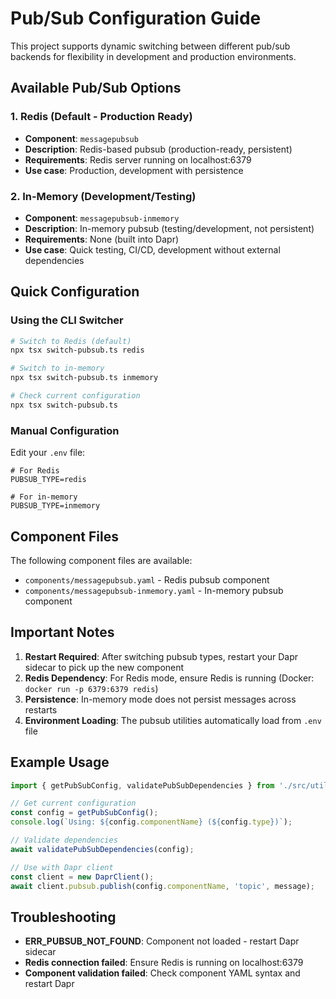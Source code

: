 # Pub/Sub Configuration Guide

This project supports dynamic switching between different pub/sub backends for flexibility in development and production environments.

## Available Pub/Sub Options

### 1. Redis (Default - Production Ready)
- **Component**: `messagepubsub`
- **Description**: Redis-based pubsub (production-ready, persistent)
- **Requirements**: Redis server running on localhost:6379
- **Use case**: Production, development with persistence

### 2. In-Memory (Development/Testing)
- **Component**: `messagepubsub-inmemory`
- **Description**: In-memory pubsub (testing/development, not persistent)
- **Requirements**: None (built into Dapr)
- **Use case**: Quick testing, CI/CD, development without external dependencies

## Quick Configuration

### Using the CLI Switcher
```bash
# Switch to Redis (default)
npx tsx switch-pubsub.ts redis

# Switch to in-memory
npx tsx switch-pubsub.ts inmemory

# Check current configuration
npx tsx switch-pubsub.ts
```

### Manual Configuration
Edit your `.env` file:
```env
# For Redis
PUBSUB_TYPE=redis

# For in-memory
PUBSUB_TYPE=inmemory
```

## Component Files

The following component files are available:

- `components/messagepubsub.yaml` - Redis pubsub component
- `components/messagepubsub-inmemory.yaml` - In-memory pubsub component

## Important Notes

1. **Restart Required**: After switching pubsub types, restart your Dapr sidecar to pick up the new component
2. **Redis Dependency**: For Redis mode, ensure Redis is running (Docker: `docker run -p 6379:6379 redis`)
3. **Persistence**: In-memory mode does not persist messages across restarts
4. **Environment Loading**: The pubsub utilities automatically load from `.env` file

## Example Usage

```typescript
import { getPubSubConfig, validatePubSubDependencies } from './src/utils/pubsub.js';

// Get current configuration
const config = getPubSubConfig();
console.log(`Using: ${config.componentName} (${config.type})`);

// Validate dependencies
await validatePubSubDependencies(config);

// Use with Dapr client
const client = new DaprClient();
await client.pubsub.publish(config.componentName, 'topic', message);
```

## Troubleshooting

- **ERR_PUBSUB_NOT_FOUND**: Component not loaded - restart Dapr sidecar
- **Redis connection failed**: Ensure Redis is running on localhost:6379
- **Component validation failed**: Check component YAML syntax and restart Dapr